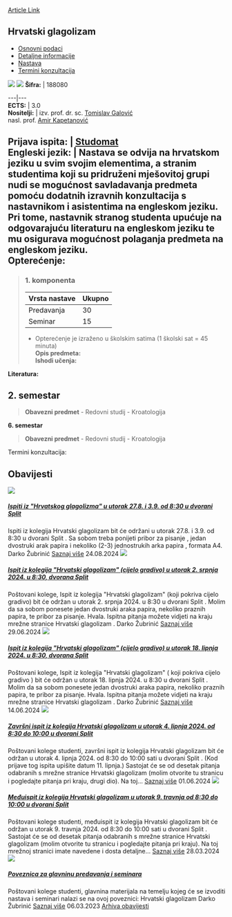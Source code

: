 [Article Link](https://www.fhs.hr/predmet/hrvgla_a)

## Hrvatski glagolizam
  * [Osnovni podaci](https://www.fhs.hr/predmet/hrvgla_a#v1id-523757_225749_1_0 "Osnovni podaci")
  * [Detaljne informacije](https://www.fhs.hr/predmet/hrvgla_a#v1id-523757_225749_1_1 "Detaljne informacije")
  * [Nastava](https://www.fhs.hr/predmet/hrvgla_a#v1id-523757_225749_1_2 "Nastava")
  * [Termini konzultacija](https://www.fhs.hr/predmet/hrvgla_a#v1id-523757_225749_1_3 "Termini konzultacija")


[![](https://www.fhs.hr/img/flags/gif/hr.gif)](https://www.fhs.hr/predmet/hrvgla_a) [![](https://www.fhs.hr/img/flags/gif/gb.gif)](https://www.fhs.hr/en/course/crogla_a)
**Šifra:** |  188080  
  
---|---  
**ECTS:** |  3.0   
**Nositelji:** |  izv. prof. dr. sc. [Tomislav Galović](https://www.fhs.hr/djelatnik/tomislav.galovic)   
nasl. prof. [Amir Kapetanović](https://www.fhs.hr/djelatnik/amir.kapetanovic)   
  
**Prijava ispita:** |  [Studomat](http://www.isvu.hr/studomat)  
**Engleski jezik:** |  Nastava se odvija na hrvatskom jeziku u svim svojim elementima, a stranim studentima koji su pridruženi mješovitoj grupi nudi se mogućnost savladavanja predmeta pomoću dodatnih izravnih konzultacija s nastavnikom i asistentima na engleskom jeziku. Pri tome, nastavnik stranog studenta upućuje na odgovarajuću literaturu na engleskom jeziku te mu osigurava mogućnost polaganja predmeta na engleskom jeziku.   
**Opterećenje:**  
---  
> ### 1. komponenta
> | Vrsta nastave | Ukupno  
> ---|---  
> Predavanja | 30  
> Seminar | 15  
> * Opterećenje je izraženo u školskim satima (1 školski sat = 45 minuta)   
**Opis predmeta:**  
> **Ishodi učenja:**  

  
**Literatura:**  

  
**2. semestar**  
---  
> **Obavezni predmet** - Redovni studij - Kroatologija  
>   
  
**6. semestar**  
> **Obavezni predmet** - Redovni studij - Kroatologija  
>   
Termini konzultacija: 


## Obavijesti
[ ![](https://www.fhs.hr/_pub/themes_static/hrstud2024/default/img/default_news.jpg) ](https://www.fhs.hr/predmet/hrvgla_a?@=21nh7#news_114276)
#####  [Ispiti iz "Hrvatskog glagolizma" u utorak 27.8. i 3.9. od 8:30 u dvorani Split](https://www.fhs.hr/predmet/hrvgla_a?@=21nh7#news_114276)
Ispiti iz kolegija Hrvatski glagolizam bit će održani u utorak 27.8. i 3.9. od 8:30 u dvorani Split . Sa sobom treba ponijeti pribor za pisanje , jedan dvostruki arak papira i nekoliko (2-3) jednostrukih arka papira , formata A4. Darko Žubrinić 
[Saznaj više](https://www.fhs.hr/predmet/hrvgla_a?@=21nh7#news_114276)
24.08.2024
[ ![](https://www.fhs.hr/_pub/themes_static/hrstud2024/default/img/default_news.jpg) ](https://www.fhs.hr/predmet/hrvgla_a?@=21n9x#news_114276)
#####  [Ispit iz kolegija "Hrvatski glagolizam" (cijelo gradivo) u utorak 2. srpnja 2024. u 8:30, dvorana Split](https://www.fhs.hr/predmet/hrvgla_a?@=21n9x#news_114276)
Poštovani kolege, Ispit iz kolegija "Hrvatski glagolizam" (koji pokriva cijelo gradivo) bit će održan u utorak 2. srpnja 2024. u 8:30 u dvorani Split . Molim da sa sobom ponesete jedan dvostruki araka papira, nekoliko praznih papira, te pribor za pisanje. Hvala. Ispitna pitanja možete vidjeti na kraju mrežne stranice Hrvatski glagolizam . Darko Žubrinić 
[Saznaj više](https://www.fhs.hr/predmet/hrvgla_a?@=21n9x#news_114276)
29.06.2024
[ ![](https://www.fhs.hr/_pub/themes_static/hrstud2024/default/img/default_news.jpg) ](https://www.fhs.hr/predmet/hrvgla_a?@=21n7w#news_114276)
#####  [Ispit iz kolegija "Hrvatski glagolizam" (cijelo gradivo) u utorak 18. lipnja 2024. u 8:30, dvorana Split](https://www.fhs.hr/predmet/hrvgla_a?@=21n7w#news_114276)
Poštovani kolege, Ispit iz kolegija "Hrvatski glagolizam" ( koji pokriva cijelo gradivo ) bit će održan u utorak 18. lipnja 2024. u 8:30 u dvorani Split . Molim da sa sobom ponesete jedan dvostruki araka papira, nekoliko praznih papira, te pribor za pisanje. Hvala. Ispitna pitanja možete vidjeti na kraju mrežne stranice Hrvatski glagolizam . Darko Žubrinić 
[Saznaj više](https://www.fhs.hr/predmet/hrvgla_a?@=21n7w#news_114276)
14.06.2024
[ ![](https://www.fhs.hr/_pub/themes_static/hrstud2024/default/img/default_news.jpg) ](https://www.fhs.hr/predmet/hrvgla_a?@=21n4s#news_114276)
#####  [Završni ispit iz kolegija Hrvatski glagolizam u utorak 4. lipnja 2024. od 8:30 do 10:00 u dvorani Split](https://www.fhs.hr/predmet/hrvgla_a?@=21n4s#news_114276)
Poštovani kolege studenti, završni ispit iz kolegija Hrvatski glagolizam bit će održan u utorak 4. lipnja 2024. od 8:30 do 10:00 sati u dvorani Split . (Kod prijave tog ispita upišite datum 11. lipnja.) Sastojat će se od desetak pitanja odabranih s mrežne stranice Hrvatski glagolizam (molim otvorite tu stranicu i pogledajte pitanja pri kraju, drugi dio). Na toj... 
[Saznaj više](https://www.fhs.hr/predmet/hrvgla_a?@=21n4s#news_114276)
01.06.2024
[ ![](https://www.fhs.hr/_pub/themes_static/hrstud2024/default/img/default_news.jpg) ](https://www.fhs.hr/predmet/hrvgla_a?@=21mnf#news_114276)
#####  [Međuispit iz kolegija Hrvatski glagolizam u utorak 9. travnja od 8:30 do 10:00 u dvorani Split](https://www.fhs.hr/predmet/hrvgla_a?@=21mnf#news_114276)
Poštovani kolege studenti, međuispit iz kolegija Hrvatski glagolizam bit će održan u utorak 9. travnja 2024. od 8:30 do 10:00 sati u dvorani Split . Sastojat će se od desetak pitanja odabranih s mrežne stranice Hrvatski glagolizam (molim otvorite tu stranicu i pogledajte pitanja pri kraju). Na toj mrežnoj stranici imate navedene i dosta detaljne... 
[Saznaj više](https://www.fhs.hr/predmet/hrvgla_a?@=21mnf#news_114276)
28.03.2024
[ ![](https://www.fhs.hr/_pub/themes_static/hrstud2024/default/img/default_news.jpg) ](https://www.fhs.hr/predmet/hrvgla_a?@=21jzp#news_114276)
#####  [Poveznica za glavninu predavanja i seminara](https://www.fhs.hr/predmet/hrvgla_a?@=21jzp#news_114276)
Poštovani kolege studenti, glavnina materijala na temelju kojeg će se izvoditi nastava i seminari nalazi se na ovoj poveznici: Hrvatski glagolizam Darko Žubrinić 
[Saznaj više](https://www.fhs.hr/predmet/hrvgla_a?@=21jzp#news_114276)
06.03.2023
[Arhiva obavijesti](https://www.fhs.hr/predmet/hrvgla_a?@=215of#news_114276 "Arhiva obavijesti")
